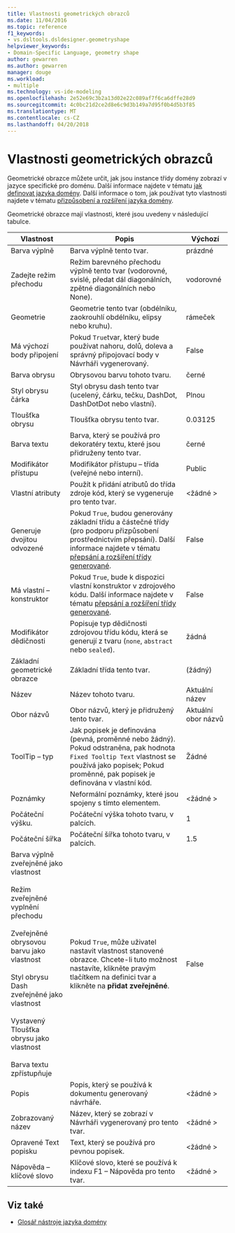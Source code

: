 ```yaml
---
title: Vlastnosti geometrických obrazců
ms.date: 11/04/2016
ms.topic: reference
f1_keywords:
- vs.dsltools.dsldesigner.geometryshape
helpviewer_keywords:
- Domain-Specific Language, geometry shape
author: gewarren
ms.author: gewarren
manager: douge
ms.workload:
- multiple
ms.technology: vs-ide-modeling
ms.openlocfilehash: 2e52e69c3b2a13d02e22c089af7f6ca6dffe28d9
ms.sourcegitcommit: 4c0bc21d2ce2d8e6c9d3b149a7d95f0b4d5b3f85
ms.translationtype: MT
ms.contentlocale: cs-CZ
ms.lasthandoff: 04/20/2018
---
```

# <a name="properties-of-geometry-shapes"></a>Vlastnosti geometrických obrazců
Geometrické obrazce můžete určit, jak jsou instance třídy domény zobrazí v jazyce specifické pro doménu. Další informace najdete v tématu [jak definovat jazyka domény](../modeling/how-to-define-a-domain-specific-language.md). Další informace o tom, jak používat tyto vlastnosti najdete v tématu [přizpůsobení a rozšíření jazyka domény](../modeling/customizing-and-extending-a-domain-specific-language.md).

 Geometrické obrazce mají vlastnosti, které jsou uvedeny v následující tabulce.

|Vlastnost|Popis|Výchozí|
|--------------|-----------------|-------------|
|Barva výplně|Barva výplně tento tvar.|prázdné|
|Zadejte režim přechodu|Režim barevného přechodu výplně tento tvar (vodorovné, svislé, předat dál diagonálních, zpětné diagonálních nebo None).|vodorovné|
|Geometrie|Geometrie tento tvar (obdélníku, zaokrouhlí obdélníku, elipsy nebo kruhu).|rámeček|
|Má výchozí body připojení|Pokud `True`tvar, který bude používat nahoru, dolů, doleva a správný připojovací body v Návrháři vygenerovaný.|False|
|Barva obrysu|Obrysovou barvu tohoto tvaru.|černé|
|Styl obrysu čárka|Styl obrysu dash tento tvar (ucelený, čárku, tečku, DashDot, DashDotDot nebo vlastní).|Plnou|
|Tloušťka obrysu|Tloušťka obrysu tento tvar.|0.03125|
|Barva textu|Barva, který se používá pro dekoratéry textu, které jsou přidruženy tento tvar.|černé|
|Modifikátor přístupu|Modifikátor přístupu – třída (veřejné nebo interní).|Public|
|Vlastní atributy|Použít k přidání atributů do třída zdroje kód, který se vygeneruje pro tento tvar.|\<žádné >|
|Generuje dvojitou odvozené|Pokud `True`, budou generovány základní třídu a částečné třídy (pro podporu přizpůsobení prostřednictvím přepsání). Další informace najdete v tématu [přepsání a rozšíření třídy generované](../modeling/overriding-and-extending-the-generated-classes.md).|False|
|Má vlastní – konstruktor|Pokud `True`, bude k dispozici vlastní konstruktor v zdrojového kódu. Další informace najdete v tématu [přepsání a rozšíření třídy generované](../modeling/overriding-and-extending-the-generated-classes.md).|False|
|Modifikátor dědičnosti|Popisuje typ dědičnosti zdrojovou třídu kódu, která se generují z tvaru (`none`, `abstract` nebo `sealed`).|žádná|
|Základní geometrické obrazce|Základní třída tento tvar.|(žádný)|
|Název|Název tohoto tvaru.|Aktuální název|
|Obor názvů|Obor názvů, který je přidružený tento tvar.|Aktuální obor názvů|
|ToolTip – typ|Jak popisek je definována (pevná, proměnné nebo žádný). Pokud odstraněna, pak hodnota `Fixed Tooltip Text` vlastnost se používá jako popisek; Pokud proměnné, pak popisek je definována v vlastní kód.|Žádné|
|Poznámky|Neformální poznámky, které jsou spojeny s tímto elementem.|\<žádné >|
|Počáteční výšku.|Počáteční výška tohoto tvaru, v palcích.|1|
|Počáteční šířka|Počáteční šířka tohoto tvaru, v palcích.|1.5|
|Barva výplně zveřejněné jako vlastnost<br /><br /> Režim zveřejněné vyplnění přechodu<br /><br /> Zveřejněné obrysovou barvu jako vlastnost<br /><br /> Styl obrysu Dash zveřejněné jako vlastnost<br /><br /> Vystavený Tloušťka obrysu jako vlastnost<br /><br /> Barva textu zpřístupňuje|Pokud `True`, může uživatel nastavit vlastnost stanovené obrazce. Chcete-li tuto možnost nastavíte, klikněte pravým tlačítkem na definici tvar a klikněte na **přidat zveřejněné**.|False|
|Popis|Popis, který se používá k dokumentu generovaný návrháře.|\<žádné >|
|Zobrazovaný název|Název, který se zobrazí v Návrháři vygenerovaný pro tento tvar.|\<žádné >|
|Opravené Text popisku|Text, který se používá pro pevnou popisek.|\<žádné >|
|Nápověda – klíčové slovo|Klíčové slovo, které se používá k indexu F1 – Nápověda pro tento tvar.|\<žádné >|

## <a name="see-also"></a>Viz také

- [Glosář nástroje jazyka domény](http://msdn.microsoft.com/ca5e84cb-a315-465c-be24-76aa3df276aa)